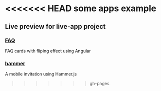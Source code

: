 <<<<<<< HEAD
some apps example
=======
## Live preview for live-app project 

### [FAQ](http://iamtutu.com/live-app/FAQ/) 

FAQ cards with fliping effect using Angular 

### [hammer](http://iamtutu.com/live-app/hammer/) 

A mobile invitation using Hammer.js
>>>>>>> gh-pages
